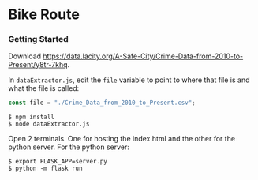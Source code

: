 # Bike Route

### Getting Started

Download https://data.lacity.org/A-Safe-City/Crime-Data-from-2010-to-Present/y8tr-7khq.

In `dataExtractor.js`, edit the `file` variable to point to where that file is and what the file is called:

```js
const file = "./Crime_Data_from_2010_to_Present.csv";
```

```
$ npm install
$ node dataExtractor.js
```

Open 2 terminals. One for hosting the index.html and the other for the python server.
For the python server:

```
$ export FLASK_APP=server.py
$ python -m flask run
```
